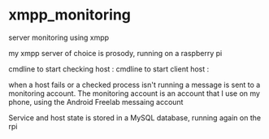 # xmpp_monitoring

server monitoring using xmpp

my xmpp server of choice is prosody, running on a raspberry pi

cmdline to start checking host :
cmdline to start client host :

when a host fails or a checked process isn't running a message is sent to a monitoring account.
The monitoring account is an account that I use on my phone, using the Android Freelab messaing account

Service and host state is stored in a MySQL database, running again on the rpi
